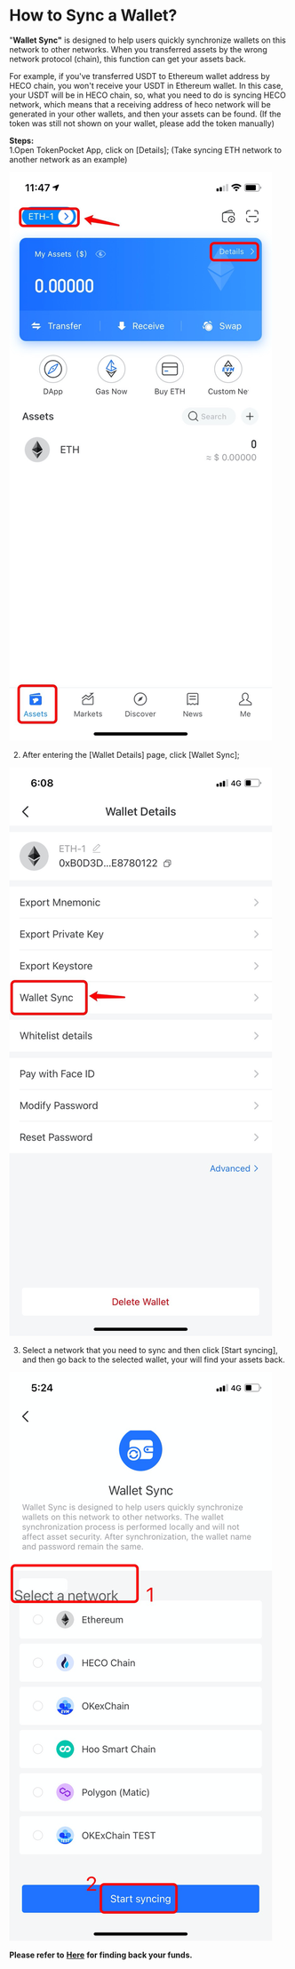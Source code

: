 # How to Sync a Wallet?

"**Wallet Sync"** is designed to help users quickly synchronize wallets on this network to other networks. When you transferred assets by the wrong network protocol \(chain\), this function can get your assets back. 

For example, if you've transferred USDT to Ethereum wallet address by HECO chain, you won't receive your USDT in Ethereum wallet. In this case, your USDT will be in HECO chain, so, what you need to do is syncing HECO network, which means that a receiving address of heco network will be generated in your other wallets, and then your assets can be found. \(If the token was still not shown on your wallet, please add the token manually\)

**Steps:**  
1.Open TokenPocket App, click on \[Details\]; \(Take syncing ETH network to another network as an example\)

![](../.gitbook/assets/tong-bu-01.jpg)

2. After entering the \[Wallet Details\] page, click \[Wallet Sync\];

![](../.gitbook/assets/tong-bu-2.jpg)

3. Select a network that you need to sync and then click \[Start syncing\], and then go back to the selected wallet, your will find your assets back. 

![](../.gitbook/assets/guan-li-5%20%281%29.png)



**Please refer to** [**Here**](https://tp-lab.tokenpocket.pro/AssetsFind/index.html?locale=en#/) **for finding back your funds.**

